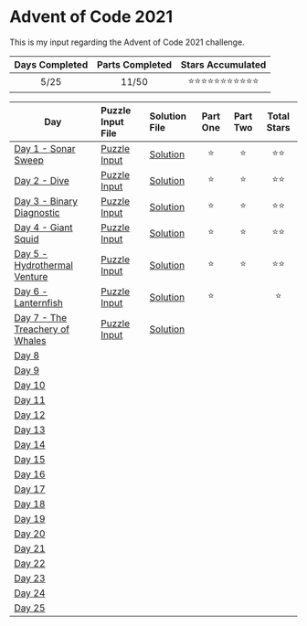 # Advent of Code 2021
This is my input regarding the Advent of Code 2021 challenge.

| Days Completed | Parts Completed | Stars Accumulated |
| :------------: | :-------------: | :---------------: |
| 5/25           | 11/50           | :star::star::star::star::star::star::star::star::star::star::star: |

| Day                                      | Puzzle Input File         | Solution File           | Part One | Part Two | Total Stars   |
| ---------------------------------------- | :------------------------ | :---------------------- | :------: | :------: | :-----------: |
| [Day 1 - Sonar Sweep][DAY_1]             | [Puzzle Input][PUZZLE_1]  | [Solution][SOLUTION_1]  | :star:   | :star:   | :star::star:  |
| [Day 2 - Dive][DAY_2]                    | [Puzzle Input][PUZZLE_2]  | [Solution][SOLUTION_2]  | :star:   | :star:   | :star::star:  |
| [Day 3 - Binary Diagnostic][DAY_3]       | [Puzzle Input][PUZZLE_3]  | [Solution][SOLUTION_3]  | :star:   | :star:   | :star::star:  |
| [Day 4 - Giant Squid][DAY_4]             | [Puzzle Input][PUZZLE_4]  | [Solution][SOLUTION_4]  | :star:   | :star:   | :star::star:  |
| [Day 5 - Hydrothermal Venture][DAY_5]    | [Puzzle Input][PUZZLE_5]  | [Solution][SOLUTION_5]  | :star:   | :star:   | :star::star:  |
| [Day 6 - Lanternfish][DAY_6]             | [Puzzle Input][PUZZLE_6]  | [Solution][SOLUTION_6]  | :star:   |    | :star:  |
| [Day 7 - The Treachery of Whales][DAY_7] | [Puzzle Input][PUZZLE_7]  | [Solution][SOLUTION_7]  |    |    |   |
| [Day 8][DAY_8]                           | [][PUZZLE_8]  | [][SOLUTION_8]  |    |    |   |
| [Day 9][DAY_9]                           | [][PUZZLE_9]  | [][SOLUTION_9]  |    |    |   |
| [Day 10][DAY_10]                         | [][PUZZLE_10] | [][SOLUTION_10] |    |    |   |
| [Day 11][DAY_11]                         | [][PUZZLE_11] | [][SOLUTION_11] |    |    |   |
| [Day 12][DAY_12]                         | [][PUZZLE_12] | [][SOLUTION_12] |    |    |   |
| [Day 13][DAY_13]                         | [][PUZZLE_13] | [][SOLUTION_13] |    |    |   |
| [Day 14][DAY_14]                         | [][PUZZLE_14] | [][SOLUTION_14] |    |    |   |
| [Day 15][DAY_15]                         | [][PUZZLE_15] | [][SOLUTION_15] |    |    |   |
| [Day 16][DAY_16]                         | [][PUZZLE_16] | [][SOLUTION_16] |    |    |   |
| [Day 17][DAY_17]                         | [][PUZZLE_17] | [][SOLUTION_17] |    |    |   |
| [Day 18][DAY_18]                         | [][PUZZLE_18] | [][SOLUTION_18] |    |    |   |
| [Day 19][DAY_19]                         | [][PUZZLE_19] | [][SOLUTION_19] |    |    |   |
| [Day 20][DAY_20]                         | [][PUZZLE_20] | [][SOLUTION_20] |    |    |   |
| [Day 21][DAY_21]                         | [][PUZZLE_21] | [][SOLUTION_21] |    |    |   |
| [Day 22][DAY_22]                         | [][PUZZLE_22] | [][SOLUTION_22] |    |    |   |
| [Day 23][DAY_23]                         | [][PUZZLE_23] | [][SOLUTION_23] |    |    |   |
| [Day 24][DAY_24]                         | [][PUZZLE_24] | [][SOLUTION_24] |    |    |   |
| [Day 25][DAY_25]                         | [][PUZZLE_25] | [][SOLUTION_25] |    |    |   |

<!-- Link to the days in Advent of Code -->
[DAY_1]:  https://adventofcode.com/2021/day/1
[DAY_2]:  https://adventofcode.com/2021/day/2
[DAY_3]:  https://adventofcode.com/2021/day/3
[DAY_4]:  https://adventofcode.com/2021/day/4
[DAY_5]:  https://adventofcode.com/2021/day/5
[DAY_6]:  https://adventofcode.com/2021/day/6
[DAY_7]:  https://adventofcode.com/2021/day/7
[DAY_8]:  https://adventofcode.com/2021/day/8
[DAY_9]:  https://adventofcode.com/2021/day/9
[DAY_10]: https://adventofcode.com/2021/day/10
[DAY_11]: https://adventofcode.com/2021/day/11
[DAY_12]: https://adventofcode.com/2021/day/12
[DAY_13]: https://adventofcode.com/2021/day/13
[DAY_14]: https://adventofcode.com/2021/day/14
[DAY_15]: https://adventofcode.com/2021/day/15
[DAY_16]: https://adventofcode.com/2021/day/16
[DAY_17]: https://adventofcode.com/2021/day/17
[DAY_18]: https://adventofcode.com/2021/day/18
[DAY_19]: https://adventofcode.com/2021/day/19
[DAY_20]: https://adventofcode.com/2021/day/20
[DAY_21]: https://adventofcode.com/2021/day/21
[DAY_22]: https://adventofcode.com/2021/day/22
[DAY_23]: https://adventofcode.com/2021/day/23
[DAY_24]: https://adventofcode.com/2021/day/24
[DAY_25]: https://adventofcode.com/2021/day/25

<!-- Link to the local Solution File -->
[SOLUTION_1]:  Day%201/Day%201%20-%20Sonar%20Sweep.py
[SOLUTION_2]:  Day%202/Day%202%20-%20Dive.py
[SOLUTION_3]:  Day%203/Day%203%20-%20Binary%20Diagnostic.py
[SOLUTION_4]:  Day%204/Day%204%20-%20Giant%20Squid.py
[SOLUTION_5]:  Day%205/Day%205%20-%20Hydrothermal%20Venture.py
[SOLUTION_6]:  Day%206/Day%206%20-%20Lanternfish.py
[SOLUTION_7]:  Day%207/Day%207%20-%20The%20Treachery%20of%20Whales.py
[SOLUTION_8]:  Day%208/Day%208%20-%20
[SOLUTION_9]:  Day%209/Day%209%20-%20
[SOLUTION_10]: Day%2010/Day%2010%20-%20
[SOLUTION_11]: Day%2011/Day%2011%20-%20
[SOLUTION_12]: Day%2012/Day%2012%20-%20
[SOLUTION_13]: Day%2013/Day%2013%20-%20
[SOLUTION_14]: Day%2014/Day%2014%20-%20
[SOLUTION_15]: Day%2015/Day%2015%20-%20
[SOLUTION_16]: Day%2016/Day%2016%20-%20
[SOLUTION_17]: Day%2017/Day%2017%20-%20
[SOLUTION_18]: Day%2018/Day%2018%20-%20
[SOLUTION_19]: Day%2019/Day%2019%20-%20
[SOLUTION_20]: Day%2020/Day%2020%20-%20
[SOLUTION_21]: Day%2021/Day%2021%20-%20
[SOLUTION_22]: Day%2022/Day%2022%20-%20
[SOLUTION_23]: Day%2023/Day%2023%20-%20
[SOLUTION_24]: Day%2024/Day%2024%20-%20
[SOLUTION_25]: Day%2025/Day%2025%20-%20

<!-- Link to the local Puzzle Input File -->
[PUZZLE_1]:  Day%201/Sonar_Sweep.py
[PUZZLE_2]:  Day%202/Dive.py
[PUZZLE_3]:  Day%203/Binary_Diagnostic.py
[PUZZLE_4]:  Day%204/Giant_Squid.py
[PUZZLE_5]:  Day%205/Hydrothermal_Venture.py
[PUZZLE_6]:  Day%206/Lanternfish.py
[PUZZLE_7]:  Day%207/The_Treachery_of_Whales.py
[PUZZLE_8]:  Day%208/
[PUZZLE_9]:  Day%209/
[PUZZLE_10]: Day%2010/
[PUZZLE_11]: Day%2011/
[PUZZLE_12]: Day%2012/
[PUZZLE_13]: Day%2013/
[PUZZLE_14]: Day%2014/
[PUZZLE_15]: Day%2015/
[PUZZLE_16]: Day%2016/
[PUZZLE_17]: Day%2017/
[PUZZLE_18]: Day%2018/
[PUZZLE_19]: Day%2019/
[PUZZLE_20]: Day%2020/
[PUZZLE_21]: Day%2021/
[PUZZLE_22]: Day%2022/
[PUZZLE_23]: Day%2023/
[PUZZLE_24]: Day%2024/
[PUZZLE_25]: Day%2025/